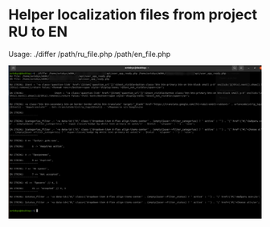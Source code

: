 # Helper localization files from project RU to EN

Usage: ./differ /path/ru_file.php /path/en_file.php


![plot](2022-01-12_23-30.png)